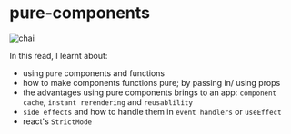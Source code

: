 # pure-components

![chai](https://user-images.githubusercontent.com/85868026/199921294-d2ef2a43-1f47-4876-8e48-e53dc9a2905b.png)

In this read, I learnt about:
- using `pure` components and functions
- how to make components functions pure; by passing in/ using props
- the advantages using pure components brings to an app: `component cache`, `instant rerendering` and `reusablility`
- `side effects` and how to handle them in `event handlers` or `useEffect`
- react's `StrictMode`